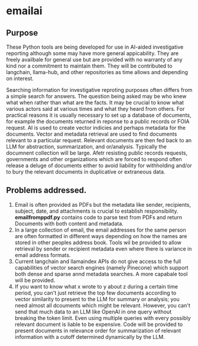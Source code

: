 # emailai
## Purpose
These Python tools are being developed for use in AI-aided investigative reporting although some may have more general appicability. They are freely availbale for general use but are provided with no warranty of any kind nor a commitment to maintain them. They will be contributed to langchain, llama-hub, and other repositories as time allows and depending on interest.

Searching information for investigative reproting purposes often differs from a simple search for answers. The question being asked may be who knew what when rather than what are the facts. It may be crucial to know what various actors said at various times and what they heard from others. For practical reasons it is usually necessary to set up a database of documents, for example the documents returned in reponse to a public records or FOIA request. AI is used to create vector indicies and perhaps metadata for the documents. Vector and metadata retrieval are used to find documents relevant to a particular request. Relevant documents are then fed back to an LLM for abstraction, summarization, and or/analysis. Typically the documnent collection will be large. Afetr resisting public records requests, governments and other organizations which are forced to respond often release a deluge of documents either to avoid liability for withholding and/or to bury the relevant documents in duplicative or extraneous data.  

## Problems addressed. 
1. Email is often provided as PDFs but the metadata like sender, recipients, subject, date, and attachments is crucial to establish responsibility. **emailfromppdf.py** contains code to parse text from PDFs and return Documents with both content and metadata.
2. In a large collection of email, the email addresses for the same person are often formatted in different ways depending on how the names are stored in other peoples address book. Tools wil be provided to allow retrieval by sender or recipient metadata even where there is variance in email address formats.
3. Current langchain and llamaindex APIs do not give access to the full capabilities of vector search engines (namely Pinecone) which support both dense and sparse annd metadata searches. A more capabale tool will be provided.
4. If you want to know what x wrote to y about z during a certain time period, you can't just retrieve the top few documents according to vector similarity to present to the LLM for summary or analysis; you need almost all dcouments which might be relevant. However, you can't send that much data to an LLM like OpenAI in one query without breaking the token limit. Even using multiple queries with every possibly relevant document is liable to be expensive. Code will be provided to present documents in relevance order for summarization of relevant information with a cutoff determined dynamically by the LLM.  
